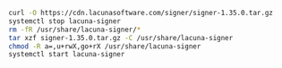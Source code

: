 ﻿```sh
curl -O https://cdn.lacunasoftware.com/signer/signer-1.35.0.tar.gz
systemctl stop lacuna-signer
rm -fR /usr/share/lacuna-signer/*
tar xzf signer-1.35.0.tar.gz -C /usr/share/lacuna-signer
chmod -R a=,u+rwX,go+rX /usr/share/lacuna-signer
systemctl start lacuna-signer
```
